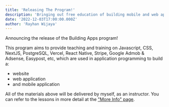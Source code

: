 ```yaml
---
title: 'Releasing The Program!'
description: 'Bringing out free education of building mobile and web applications into the world.'
date: '2022-12-03T17:00:00.000Z'
author: 'Rayhan Wijaya'
---
```


Announcing the release of the Building Apps program!

This program aims to provide teaching and training on Javascript, CSS, NextJS, PostgreSQL, Vercel, React Native, Stripe, Google Admob & Adsense, Easypost, etc,
which are used in application programming to build a:

- website
- web application
- and mobile application

All of the materials above will be delivered by myself, as an instructor.
You can refer to the lessons in more detail at the ["More Info" page](/info).
